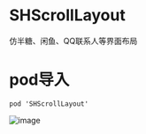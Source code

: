 # SHScrollLayout
仿半糖、闲鱼、QQ联系人等界面布局

# pod导入
```
pod 'SHScrollLayout'
```

![image](https://github.com/CCSH/ScrollLayout/blob/master/QQ20180915-144725-HD.gif)
